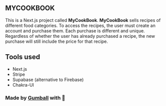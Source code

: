 ## MYCOOKBOOK

This is a Next.js project called __MyCookBook__. 
__MyCookBook__ sells recipes of different food categories.
To access the recipes, the user must create an account and purchase them.
Each purchase is different and unique. Regardless of whether the user has already purchased a recipe, the new purchase will still
include the price for that recipe.

## Tools used

- Next.js
- Stripe
- Supabase (alternative to Firebase)
- Chakra-UI

### Made by [Gumball](https://github.com/gumball09) with :purple_heart: